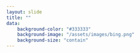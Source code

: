 ```yaml
---
layout: slide
title: ""
data:
    background-color: "#333333"
    background-image: "/assets/images/bing.png"
    background-size: "contain"
---
```


